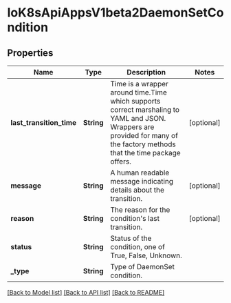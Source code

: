 # IoK8sApiAppsV1beta2DaemonSetCondition

## Properties
Name | Type | Description | Notes
------------ | ------------- | ------------- | -------------
**last_transition_time** | **String** | Time is a wrapper around time.Time which supports correct marshaling to YAML and JSON.  Wrappers are provided for many of the factory methods that the time package offers. | [optional] 
**message** | **String** | A human readable message indicating details about the transition. | [optional] 
**reason** | **String** | The reason for the condition's last transition. | [optional] 
**status** | **String** | Status of the condition, one of True, False, Unknown. | 
**_type** | **String** | Type of DaemonSet condition. | 

[[Back to Model list]](../README.md#documentation-for-models) [[Back to API list]](../README.md#documentation-for-api-endpoints) [[Back to README]](../README.md)


